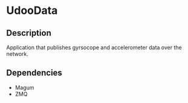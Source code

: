 # UdooData
## Description
Application that publishes gyrsocope and accelerometer data over the network.
## Dependencies
+ Magum
+ ZMQ
